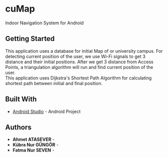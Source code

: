 # cuMap

Indoor Navigation System for Android

## Getting Started

This application uses a database for initial Map of or university campus. 
For detecting current position of the user, we use Wi-Fi signals to get 3 distance and their initial positions. After we get 3 distance from Access Points, a triangulation algorithm will run and find current position of the user.  
This application uses Dijkstra's Shortest Path Algorithm for calculating shortest path between initial and final position.


## Built With

* [Android Studio](https://developer.android.com/studio/index.html) - Android Project


## Authors

* **Ahmet ATASEVER** - 
* **Kübra Nur GÜNGÖR** - 
* **Fatma Nur SEVEN** - 


